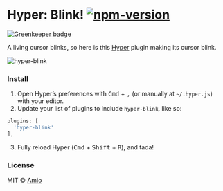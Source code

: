 # Hyper: Blink! [![npm-version][npm-badge]][npm-link]

[![Greenkeeper badge](https://badges.greenkeeper.io/amio/hyper-blink.svg)](https://greenkeeper.io/)

A living cursor blinks, so here is this [Hyper](https://hyperterm.org) plugin making its cursor blink.

![hyper-blink][screenshot]

### Install

1. Open Hyper’s preferences with <kbd>Cmd</kbd> + <kbd>,</kbd> (or manually at `~/.hyper.js`) with your editor.
2. Update your list of plugins to include `hyper-blink`, like so:

  ```javascript
  plugins: [
    'hyper-blink'
  ],
  ```
3. Fully reload Hyper (<kbd>Cmd</kbd> + <kbd>Shift</kbd> + <kbd>R</kbd>), and tada!

### License

MIT © [Amio][author]

[screenshot]: https://cloud.githubusercontent.com/assets/215282/16899531/2cf309fe-4c3a-11e6-970e-9cc44c2fb500.gif
[npm-badge]:  https://img.shields.io/npm/v/hyper-blink.svg?style=flat-square
[npm-link]:   https://www.npmjs.com/package/hyper-blink
[author]:     https://github.com/amio
